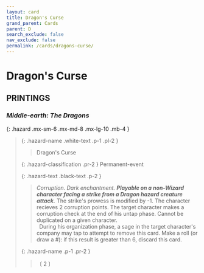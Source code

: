```yaml
---
layout: card
title: Dragon's Curse
grand_parent: Cards
parent: D
search_exclude: false
nav_exclude: false
permalink: /cards/dragons-curse/
---
```


# Dragon's Curse


## PRINTINGS


### _Middle-earth: The Dragons_

{: .hazard .mx-sm-6 .mx-md-8 .mx-lg-10 .mb-4 }
> {: .hazard-name .white-text .p-1 .pl-2 }
> > <div class="hazard-mp"></div>
> > <div class="card-name">Dragon's Curse</div>
>
> {: .hazard-classification .pr-2 }
> Permanent-event
>
> {: .hazard-text .black-text .p-2 }
> > _Corruption._ _Dark enchantment._ ***Playable on a non-Wizard character facing a strike from a Dragon hazard creature attack.*** The strike's prowess is modified by -1. The character recieves 2 corruption points. The target character makes a corruption check at the end of his untap phase. Cannot be duplicated on a given character. <br>&ensp;During his organization phase, a sage in the target character's company may tap to attempt to remove this card. Make a roll (or draw a #): if this result is greater than 6, discard this card. 
>
> {: .hazard-name .p-1 .pr-2 }
> > <div class="card-shield"></div>
> > <div class="card-corruption-white">〔 2 〕</div>
